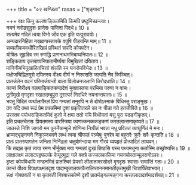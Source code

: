 +++
title = "०२ खण्डिता"
rasas = ["शृङ्गारः"]

+++
वक्षः किमु कलशाङ्कितमिति किमपि प्रष्टुमिच्छन्त्याः।  
नयनं नवोढसुदृशः प्राणेशः पाणिना पिदधे॥ 10 ॥  
सत्यमेव गदितं त्वया विभो जीव एक इति यत्पुरावयोः।  
अन्यदारनिहिता नखव्रणास्तावके वपुषि पीडयन्ति माम्॥ 11 ॥  
सव्यलीकमवधीरितखिन्नं प्रस्थितं सपदि कोपपदेन।  
योषितः सुहृदिव स्म रुणद्धि प्राणनाथमभिबाष्पनिपातः॥ 12 ॥  
शङ्किताय कृतबाष्पनिपातामीर्ष्यया विमुखितां दयिताय।  
मानिनीमभिमुखाहितचित्तां शंसति स्म घनरोमविभेदः॥ 13 ॥  
वक्षोजचिह्नितमुरो दयितस्य वीक्ष्य दीर्घं न निश्वसति जल्पति नैव किञ्चित्।  
प्रातर्जलेन वदनं परिमार्जयन्ती बाला विलोचनजलानि तिरोदधाति॥ 14 ॥  
कान्तं निरीक्ष्य वलयाङ्कितकण्ठदेशं मुक्तास्तया परभिया परुषा न वाचः।  
दूतीमुखे मृगदृशा स्खलदम्बुपूरा दूरात्परं निदधिरे नयनान्तपाताः॥ 15 ॥  
भवतु विदितं व्यर्थालापैरलं प्रिय गम्यतां तनुरपि न ते दोषोऽस्माकं विधिस्तु पराङ्मुखः।  
तव यदि तथा रूढं प्रेम प्रपन्नमिमां दृशां प्रकृतितरले का नः पीडा गते हतजीविते॥ 16 ॥  
उरस्तव पयोधराङ्कितमिदं कुतो मे क्षमा ततो मयि विधीयतां वसु पुरा यदङ्गीकृतम्।  
इति प्रचलचेतसः प्रियतमस्य वारस्त्रिया क्वणत्कनककङ्कणं करतलात्समाकृष्यते॥ 17 ॥  
जातस्ते निशि जागरो मम पुनर्नेत्राम्बुजे शोणिमा निःपीतं भवता मधु प्रविततं व्याघूर्णितं मे मनः।  
भ्राम्यद्भृङ्गघने निकुञ्जभवने लब्धं त्वया श्रीफलं पञ्चेषुः पुनरेष मां बहुतरैः क्रूरैः शरैः कृन्तति॥ 18 ॥  
प्रातः प्रातरुपागतेन जनिता निर्निद्रता चक्षुषोर्मन्दाया मम गौरवं व्यपहृतं प्रोत्पादितं लाघवम्।  
किं तद्यन्न कृतं त्वया रमण भीर्मुक्ता मया गम्यतां दुःखं तिष्ठसि यच्च पथ्यमधुना कर्तास्मि तच्छ्रोष्यसि॥ 19 ॥  
लाक्षालक्ष्म ललाटपट्टफलके केयूरमुद्रा गले वक्त्रे कज्जलकालिमा नयनयोस्ताम्बूलरागोऽपरः।  
दृष्टा कोपविधायि मण्डनमिदं प्रातश्चिरं प्रेयसो लीलातामरसोदरे मृगदृशः श्वासाः समाप्तिं गताः॥ 20 ॥  
कान्तं वीक्ष्य विपक्षपक्ष्मलदृशः पादाम्बुजालक्तकैरालिप्ताननमानतीकृतमुखी चित्रार्पितेवाभवत्।  
रूक्षं नोक्तवती न वा कृतवती निश्वासकोष्णे दृशौ प्रातर्मङ्गलमङ्गना करतलादादर्शमादर्शयत्॥ 21 ॥  